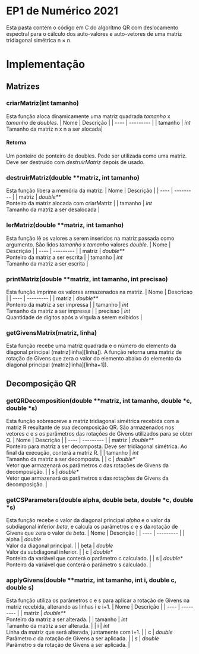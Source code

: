 # EP1 de Numérico 2021

Esta pasta contém o código em C do algorítmo QR com deslocamento
espectral para o cálculo dos auto-valores e auto-vetores de uma matriz
tridiagonal simétrica n × n.

# Implementação

## Matrizes
### **criarMatriz(int tamanho)**
Esta função aloca dinamicamente uma matriz quadrada *tamanho* x *tamanho* de
*doubles*.
| Nome | Descrição |
| ---- | --------- |
| tamanho | *int*<br>Tamanho da matriz n x n a ser alocada|
#### Retorna
Um ponteiro de ponteiro de doubles. Pode ser utilizada como uma matriz.
Deve ser destruído com *destruirMatriz* depois de usado.

### **destruirMatriz(double \*\*matriz, int tamanho)**
Esta função libera a memória da matriz.
| Nome | Descrição |
| ---- | --------- |
| matriz | *double\*\**<br>Ponteiro da matriz alocada com criarMatriz |
| tamanho | *int*<br>Tamanho da matriz a ser desalocada |

### **lerMatriz(double \*\*matriz, int tamanho)**
Esta função lê os valores a serem inseridos na matriz passada como argumento.
São lidos *tamanho* x *tamanho* valores *double*.
| Nome | Descrição |
| ---- | --------- |
| matriz | *double\*\**<br>Ponteiro da matriz a ser escrita |
| tamanho | *int*<br>Tamanho da matriz a ser escrita |

### **printMatriz(double \*\*matriz, int tamanho, int precisao)**
Esta função imprime os valores armazenados na matriz.
| Nome | Descricao |
| ---- | --------- |
| matriz | *double\*\**<br>Ponteiro da matriz a ser impressa |
| tamanho | *int*<br>Tamanho da matriz a ser impressa |
| precisao | *int*<br>Quantidade de digitos após a vírgula a serem exibidos |

### **getGivensMatrix(matriz, linha)**
Esta função recebe uma matriz quadrada e o número do elemento da diagonal
principal (matriz[linha][linha]). A função retorna uma matriz de rotação de
Givens que zera o valor do elemento abaixo do elemento da diagonal principal
(matriz[linha][linha+1]).

## Decomposição QR
### **getQRDecomposition(double \*\*matriz, int tamanho, double \*c, double \*s)**
Esta função sobrescreve a matriz tridiagonal simétrica recebida com a matriz R
resultante de sua decomposição QR. São armazenados nos vetores *c* e *s* os
parâmetros das rotações de Givens utilizados para se obter Q.
| Nome | Descrição |
| ---- | --------- |
| matriz | *double\*\**<br>Ponteiro para matriz a ser decomposta. Deve ser tridiagonal simétrica. Ao final da execução, conterá a matriz R. |
| tamanho | *int*<br>Tamanho da matriz a ser decomposta. |
| c | *double\**<br>Vetor que armazenará os parâmetros c das rotações de Givens da decomposição. |
| s | *double\**<br>Vetor que armazenará os parâmetros s das rotações de Givens da decomposição. |

### **getCSParameters(double alpha, double beta, double \*c, double \*s)**
Esta função recebe o valor da diagonal principal *alpha* e o valor da
subdiagonal inferior *beta*, e calcula os parâmetros *c* e *s* da rotação de
Givens que zera o valor de *beta*.
| Nome | Descrição |
| ---- | --------- |
| alpha | *double*<br>Valor da diagonal principal. |
| beta | *double*<br>Valor da subdiagonal inferior. |
| c | *double\**<br>Ponteiro da variável que conterá o parâmetro c calculado. |
| s | *double\**<br>Ponteiro da variável que conterá o parâmetro s calculado. |

### **applyGivens(double \*\*matriz, int tamanho, int i, double c, double s)**
Esta função utiliza os parâmetros c e s para aplicar a rotação de Givens na
matriz recebida, alterando as linhas i e i+1.
| Nome | Descrição |
| ---- | --------- |
| matriz | *double\*\**<br>Ponteiro da matriz a ser alterada. |
| tamanho | *int*<br>Tamanho da matriz a ser alterada. |
| i | *int*<br>Linha da matriz que será alterada, juntamente com i+1. |
| c | *double*<br>Parâmetro *c* da rotação de Givens a ser aplicada. |
| s | *double*<br>Parâmetro *s* da rotação de Givens a ser aplicada. |